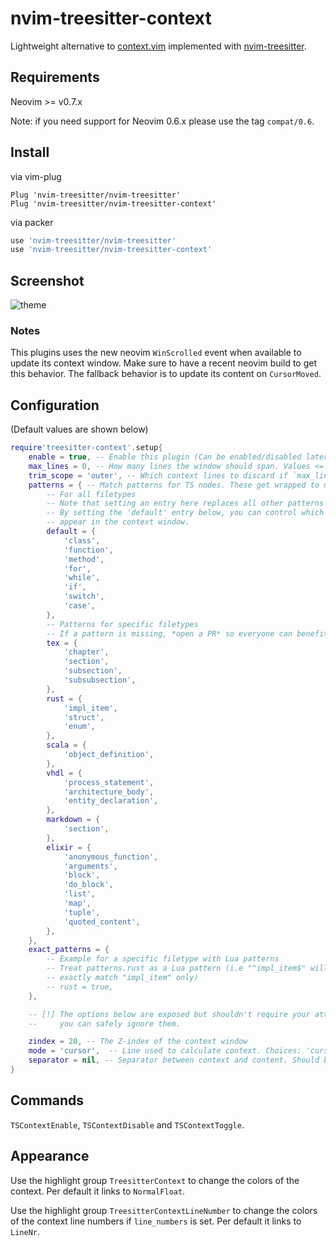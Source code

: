 # nvim-treesitter-context

Lightweight alternative to [context.vim](https://github.com/wellle/context.vim)
implemented with [nvim-treesitter](https://github.com/nvim-treesitter/nvim-treesitter).

## Requirements

Neovim >= v0.7.x

Note: if you need support for Neovim 0.6.x please use the tag `compat/0.6`.

## Install

via vim-plug

```vim
Plug 'nvim-treesitter/nvim-treesitter'
Plug 'nvim-treesitter/nvim-treesitter-context'
```

via packer

```lua
use 'nvim-treesitter/nvim-treesitter'
use 'nvim-treesitter/nvim-treesitter-context'
```


## Screenshot

![theme](./static/demo.gif)

### Notes

This plugins uses the new neovim `WinScrolled` event when available to update its
context window. Make sure to have a recent neovim build to get this behavior. The fallback
behavior is to update its content on `CursorMoved`.

## Configuration

(Default values are shown below)

```lua
require'treesitter-context'.setup{
    enable = true, -- Enable this plugin (Can be enabled/disabled later via commands)
    max_lines = 0, -- How many lines the window should span. Values <= 0 mean no limit.
    trim_scope = 'outer', -- Which context lines to discard if `max_lines` is exceeded. Choices: 'inner', 'outer'
    patterns = { -- Match patterns for TS nodes. These get wrapped to match at word boundaries.
        -- For all filetypes
        -- Note that setting an entry here replaces all other patterns for this entry.
        -- By setting the 'default' entry below, you can control which nodes you want to
        -- appear in the context window.
        default = {
            'class',
            'function',
            'method',
            'for',
            'while',
            'if',
            'switch',
            'case',
        },
        -- Patterns for specific filetypes
        -- If a pattern is missing, *open a PR* so everyone can benefit.
        tex = {
            'chapter',
            'section',
            'subsection',
            'subsubsection',
        },
        rust = {
            'impl_item',
            'struct',
            'enum',
        },
        scala = {
            'object_definition',
        },
        vhdl = {
            'process_statement',
            'architecture_body',
            'entity_declaration',
        },
        markdown = {
            'section',
        },
        elixir = {
            'anonymous_function',
            'arguments',
            'block',
            'do_block',
            'list',
            'map',
            'tuple',
            'quoted_content',
        },
    },
    exact_patterns = {
        -- Example for a specific filetype with Lua patterns
        -- Treat patterns.rust as a Lua pattern (i.e "^impl_item$" will
        -- exactly match "impl_item" only)
        -- rust = true,
    },

    -- [!] The options below are exposed but shouldn't require your attention,
    --     you can safely ignore them.

    zindex = 20, -- The Z-index of the context window
    mode = 'cursor',  -- Line used to calculate context. Choices: 'cursor', 'topline'
    separator = nil, -- Separator between context and content. Should be a single character string, like '-'.
}
```

## Commands

`TSContextEnable`, `TSContextDisable` and `TSContextToggle`.

## Appearance

Use the highlight group `TreesitterContext` to change the colors of the
context. Per default it links to `NormalFloat`.

Use the highlight group `TreesitterContextLineNumber` to change the colors of the
context line numbers if `line_numbers` is set. Per default it links to `LineNr`.
